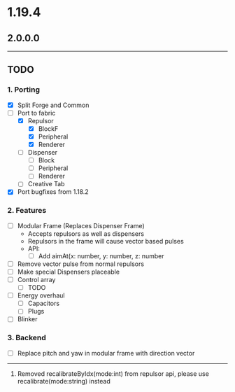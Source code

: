 # 1.19.4
## 2.0.0.0

---
## TODO
### 1. Porting
   - [x] Split Forge and Common
   - [ ] Port to fabric
     - [x] Repulsor
       - [x] BlockF
       - [x] Peripheral
       - [x] Renderer
     - [ ] Dispenser
       - [ ] Block
       - [ ] Peripheral
       - [ ] Renderer
     - [ ] Creative Tab
   - [x] Port bugfixes from 1.18.2
### 2. Features
  - [ ] Modular Frame (Replaces Dispenser Frame)
     - Accepts repulsors as well as dispensers
     - Repulsors in the frame will cause vector based pulses
     - API: 
       - [ ] Add aimAt(x: number, y: number, z: number
  - [ ] Remove vector pulse from normal repulsors
  - [ ] Make special Dispensers placeable
  - [ ] Control array
    - [ ] TODO
  - [ ] Energy overhaul
    - [ ] Capacitors
    - [ ] Plugs
  - [ ] Blinker
### 3. Backend
  - [ ] Replace pitch and yaw in modular frame with direction vector
---
1. Removed recalibrateByIdx(mode:int) from repulsor api, please use recalibrate(mode:string) instead
